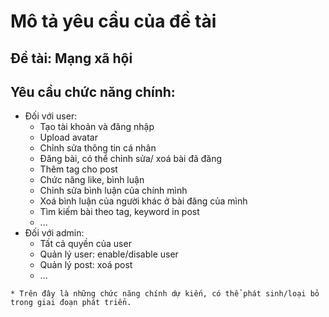 # Mô tả yêu cầu của đề tài
## Đề tài: Mạng xã hội 
## Yêu cầu chức năng chính:
<ul>
    <li> Đối với user:
        <ul>
            <li> Tạo tài khoản và đăng nhập </li>
            <li> Upload avatar</li>
            <li> Chỉnh sửa thông tin cá nhân</li>
            <li> Đăng bài, có thể chỉnh sửa/ xoá bài đã đăng</li>
            <li> Thêm tag cho post</li>
            <li> Chức năng like, bình luận</li>
            <li> Chỉnh sửa bình luận của chính mình</li>
            <li> Xoá bình luận của người khác ở bài đăng của mình</li>
            <li> Tìm kiếm bài theo tag, keyword in post</li>
            <li> ...</li>
        </ul>
    </li>  
    <li>Đối với admin:
        <ul>
        <li> Tất cả quyền của user </li>
        <li> Quản lý user: enable/disable user</li>
        <li> Quản lý post: xoá post</li>
        <li> ...
        </ul>
    </li>
</ul>

    * Trên đây là những chức năng chính dự kiến, có thể phát sinh/loại bỏ trong giai đoạn phát triển.